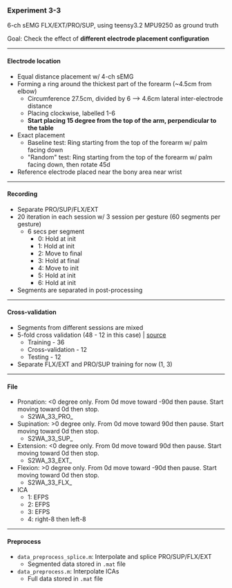 ### Experiment 3-3

6-ch sEMG FLX/EXT/PRO/SUP, using teensy3.2 MPU9250 as ground truth

Goal: Check the effect of **different electrode placement configuration**


---
#### Electrode location
* Equal distance placement w/ 4-ch sEMG
* Forming a ring around the thickest part of the forearm (~4.5cm from elbow)
  * Circumference 27.5cm, divided by 6 --> 4.6cm lateral inter-electrode distance
  * Placing clockwise, labelled 1-6
  * **Start placing 15 degree from the top of the arm, perpendicular to the table**
* Exact placement
  * Baseline test: Ring starting from the top of the forearm w/ palm facing down
  * "Random" test: Ring starting from the top of the forearm w/ palm facing down, then rotate 45d
* Reference electrode placed near the bony area near wrist

---

#### Recording
* Separate PRO/SUP/FLX/EXT
* 20 iteration in each session w/ 3 session per gesture (60 segments per gesture)
  * 6 secs per segment
    * 0: Hold at init
    * 1: Hold at init
    * 2: Move to final
    * 3: Hold at final
    * 4: Move to init
    * 5: Hold at init
    * 6: Hold at init
* Segments are separated in post-processing


---

#### Cross-validation
* Segments from different sessions are mixed
* 5-fold cross validation (48 - 12 in this case) | [source](https://stackoverflow.com/questions/13610074/is-there-a-rule-of-thumb-for-how-to-divide-a-dataset-into-training-and-validatio)
  * Training - 36
  * Cross-validation - 12
  * Testing - 12
* Separate FLX/EXT and PRO/SUP training for now (1, 3)

---

#### File
  * Pronation: <0 degree only. From 0d move toward -90d then pause. Start moving toward 0d then stop.
    * S2WA_33_PRO_ 
  * Supination: >0 degree only. From 0d move toward 90d then pause. Start moving toward 0d then stop.
    * S2WA_33_SUP_
  * Extension: <0 degree only. From 0d move toward 90d then pause. Start moving toward 0d then stop.
    * S2WA_33_EXT_
  * Flexion: >0 degree only. From 0d move toward -90d then pause. Start moving toward 0d then stop.
    * S2WA_33_FLX_ 
  * ICA
    * 1: EFPS
    * 2: EFPS
    * 3: EFPS
    * 4: right-8 then left-8

---

#### Preprocess
* `data_preprocess_splice.m`: Interpolate and splice PRO/SUP/FLX/EXT
  * Segmented data stored in `.mat` file
* `data_preprocess.m`: Interpolate ICAs 
  * Full data stored in `.mat` file
